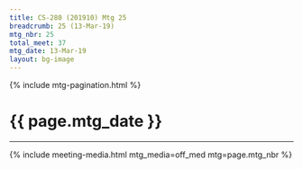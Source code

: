 ```yaml
---
title: CS-280 (201910) Mtg 25
breadcrumb: 25 (13-Mar-19)
mtg_nbr: 25
total_meet: 37
mtg_date: 13-Mar-19
layout: bg-image
---
```

{% include mtg-pagination.html %}
<h1 class="text-center">{{ page.mtg_date }}</h1>
<hr />
{% include meeting-media.html mtg_media=off_med mtg=page.mtg_nbr %}

